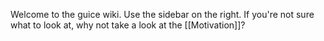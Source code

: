 Welcome to the guice wiki.  Use the sidebar on the right.  If you're not sure what to look at, why not take a look at the [[Motivation]]?
